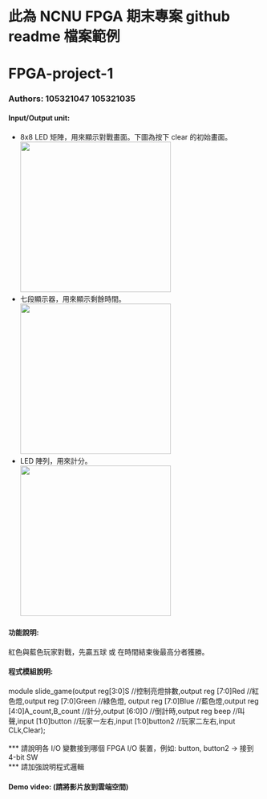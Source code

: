# 此為 NCNU FPGA 期末專案 github readme 檔案範例

# FPGA-project-1
### Authors: 105321047 105321035

#### Input/Output unit:<br>
* 8x8 LED 矩陣，用來顯示對戰畫面。下圖為按下 clear 的初始畫面。<br>
<img src="https://github.com/kamiry/FPGA-project-1/blob/master/images/IO1.jpg" width="300"/><br>
* 七段顯示器，用來顯示剩餘時間。<br>
<img src="https://github.com/kamiry/FPGA-project-1/blob/master/images/IO2.jpg" width="300"/><br>
* LED 陣列，用來計分。<br>
<img src="https://github.com/kamiry/FPGA-project-1/blob/master/images/IO3.jpg" width="300"/><br>

#### 功能說明:<br>
紅色與藍色玩家對戰，先贏五球 或 在時間結束後最高分者獲勝。<br>

#### 程式模組說明:<br>
module slide_game(output reg[3:0]S //控制亮燈排數,output reg [7:0]Red //紅色燈,output reg [7:0]Green //綠色燈,
output reg [7:0]Blue //藍色燈,output reg [4:0]A_count,B_count //計分,output [6:0]O //倒計時,output reg beep //叫聲,input [1:0]button //玩家一左右,input [1:0]button2 //玩家二左右,input CLk,Clear); <br><br>
*** 請說明各 I/O 變數接到哪個 FPGA I/O 裝置，例如: button, button2 -> 接到 4-bit SW <br>
*** 請加強說明程式邏輯 <br>

#### Demo video: (請將影片放到雲端空間)

<a href="https://drive.google.com/file/d/1dsUKFF945moWpXyD0L86eseNf1l3repO/view?usp=sharing" title="Demo Video">
